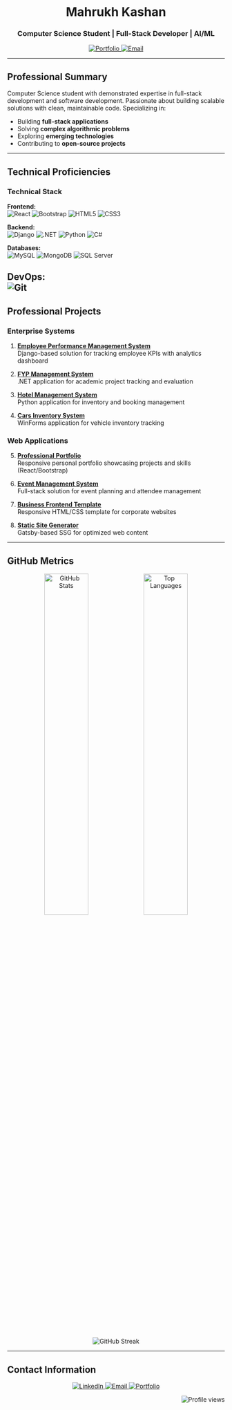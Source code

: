 <h1 align="center">Mahrukh Kashan</h1>
<h3 align="center">Computer Science Student | Full-Stack Developer | AI/ML </h3>

<p align="center">
  <a href="https://mahrukhkashan.github.io/mahrukhkashan-portfolio/" target="_blank">
    <img src="https://img.shields.io/badge/View_Portfolio-000000?style=for-the-badge&logo=react&logoColor=green" alt="Portfolio"/>
  </a>
  <a href="mailto:mahrukhkashan2004@gmail.com">
    <img src="https://img.shields.io/badge/Contact_Me-D14836?style=for-the-badge&logo=gmail&logoColor=white" alt="Email"/>
  </a>
</p>

---

## Professional Summary

Computer Science student with demonstrated expertise in full-stack development and software development. Passionate about building scalable solutions with clean, maintainable code. Specializing in:

- Building **full-stack applications**
- Solving **complex algorithmic problems**
- Exploring **emerging technologies**
- Contributing to **open-source projects**

---

## Technical Proficiencies

### Technical Stack
**Frontend:**  
![React](https://img.shields.io/badge/React-20232A?logo=react&logoColor=61DAFB)
![Bootstrap](https://img.shields.io/badge/Bootstrap-7952B3?logo=bootstrap&logoColor=white)
![HTML5](https://img.shields.io/badge/HTML5-E34F26?logo=html5&logoColor=white)
![CSS3](https://img.shields.io/badge/CSS3-1572B6?logo=css3&logoColor=white)

**Backend:**  
![Django](https://img.shields.io/badge/Django-092E20?logo=django&logoColor=white)
![.NET](https://img.shields.io/badge/.NET-512BD4?logo=dotnet&logoColor=white)
![Python](https://img.shields.io/badge/Python-3776AB?logo=python&logoColor=white)
![C#](https://img.shields.io/badge/C%23-239120?logo=c-sharp&logoColor=white)

**Databases:**  
![MySQL](https://img.shields.io/badge/MySQL-4479A1?logo=mysql&logoColor=white)
![MongoDB](https://img.shields.io/badge/MongoDB-47A248?logo=mongodb&logoColor=white)
![SQL Server](https://img.shields.io/badge/SQL%20Server-CC2927?logo=microsoft-sql-server&logoColor=white)

**DevOps:**  
![Git](https://img.shields.io/badge/Git-F05032?logo=git&logoColor=white)
---

## Professional Projects

### Enterprise Systems
1. **[Employee Performance Management System](https://github.com/mahrukhkashan/EPMS)**  
   Django-based solution for tracking employee KPIs with analytics dashboard

2. **[FYP Management System](https://github.com/mahrukhkashan/FYP_Management_System_-.NET-Project-)**  
   .NET application for academic project tracking and evaluation

3. **[Hotel Management System](https://github.com/mahrukhkashan/Hotel-Management-System-in-Python)**  
   Python application for inventory and booking management

4. **[Cars Inventory System](https://github.com/mahrukhkashan/Cars_Inventory_system-.NET-)**  
   WinForms application for vehicle inventory tracking

### Web Applications

5. **[Professional Portfolio](https://mahrukhkashan.github.io/mahrukhkashan-portfolio/)**  
   Responsive personal portfolio showcasing projects and skills (React/Bootstrap)

6. **[Event Management System](https://github.com/mahrukhkashan/Event-Ticketing-Platform)**  
   Full-stack solution for event planning and attendee management

7. **[Business Frontend Template](https://github.com/mahrukhkashan/Basic-Business-FrontEnd)**  
   Responsive HTML/CSS template for corporate websites

8. **[Static Site Generator](https://github.com/mahrukhkashan/SSG-gatsby)**  
   Gatsby-based SSG for optimized web content

---

## GitHub Metrics

<p align="center">
  <img width="45%" src="https://github-readme-stats.vercel.app/api?username=mahrukhkashan&show_icons=true&theme=merko&hide_border=true&count_private=true" alt="GitHub Stats"/>
  <img width="45%" src="https://github-readme-stats.vercel.app/api/top-langs/?username=mahrukhkashan&layout=compact&theme=merko&hide_border=true&langs_count=6" alt="Top Languages"/>
</p>

<p align="center">
  <img src="https://github-readme-streak-stats.herokuapp.com/?user=mahrukhkashan&theme=merko&hide_border=true" alt="GitHub Streak"/>
</p>

---

## Contact Information

<p align="center">
  <a href="https://www.linkedin.com/in/mahrukh-kashan" target="_blank">
    <img src="https://img.shields.io/badge/LinkedIn-0077B5?style=for-the-badge&logo=linkedin&logoColor=white" alt="LinkedIn"/>
  </a>
  <a href="mailto:mahrukhkashan2004@gmail.com">
    <img src="https://img.shields.io/badge/Email-D14836?style=for-the-badge&logo=gmail&logoColor=white" alt="Email"/>
  </a>
  <a href="https://mahrukhkashan.github.io/mahrukhkashan-portfolio/" target="_blank">
    <img src="https://img.shields.io/badge/Portfolio-000000?style=for-the-badge&logo=react&logoColor=white" alt="Portfolio"/>
  </a>
</p>

<p align="right">
  <img src="https://komarev.com/ghpvc/?username=mahrukhkashan&label=Profile%20views&color=0e75b6&style=flat" alt="Profile views"/>
</p>
